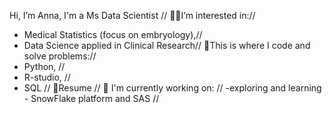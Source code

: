 Hi, I’m Anna, I'm a Ms Data Scientist //
👨‍🎓I’m interested in://
- Medical Statistics (focus on embryology),//
- Data Science applied in Clinical Research//
💪This is where I code and solve problems://
- Python, //
- R-studio, //
- SQL //
📝Resume //
🌱 I'm currently working on: //
-exploring and learning - SnowFlake platform and SAS //

<!---
a-kic/a-kic is a ✨ special ✨ repository because its `README.md` (this file) appears on your GitHub profile.
You can click the Preview link to take a look at your changes.
--->
